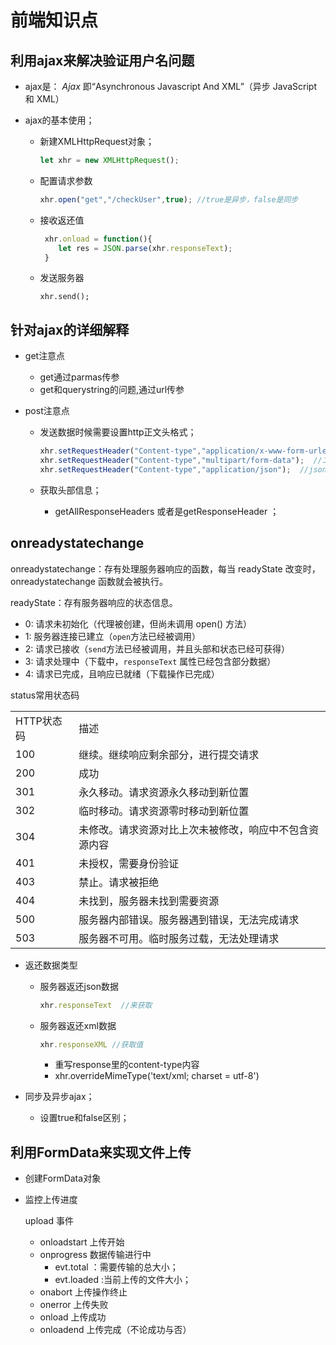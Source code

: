 # 前端知识点
## 利用ajax来解决验证用户名问题

- ajax是：	*Ajax* 即“Asynchronous Javascript And XML”（异步 JavaScript 和 XML）

- ajax的基本使用；

  - 新建XMLHttpRequest对象；

    ```js
    let xhr = new XMLHttpRequest();
    ```

  - 配置请求参数

    ```js
    xhr.open("get","/checkUser",true); //true是异步，false是同步
    ```

  - 接收返还值

    ```js
     xhr.onload = function(){
        let res = JSON.parse(xhr.responseText);
     }
    ```

  - 发送服务器

    ```
    xhr.send();
    ```

## 针对ajax的详细解释

- get注意点
  - get通过parmas传参
  - get和querystring的问题,通过url传参

- post注意点

  - 发送数据时候需要设置http正文头格式；

    ```js
    xhr.setRequestHeader("Content-type","application/x-www-form-urlencoded");  //默认编码
    xhr.setRequestHeader("Content-type","multipart/form-data");  //二进制编码
    xhr.setRequestHeader("Content-type","application/json");  //json编码
    ```

  - 获取头部信息；
    - getAllResponseHeaders  或者是getResponseHeader  ；

## onreadystatechange

onreadystatechange：存有处理服务器响应的函数，每当 readyState 改变时，onreadystatechange 函数就会被执行。

readyState：存有服务器响应的状态信息。

- 0: 请求未初始化（代理被创建，但尚未调用 open() 方法）
- 1: 服务器连接已建立（`open`方法已经被调用）
- 2: 请求已接收（`send`方法已经被调用，并且头部和状态已经可获得）
- 3: 请求处理中（下载中，`responseText` 属性已经包含部分数据）
- 4: 请求已完成，且响应已就绪（下载操作已完成）

status常用状态码

<table>
  <tr>
  <td>HTTP状态码</td>
  <td>描述</td>
  </tr> 
  <tr>
  <td>100</td>
  <td>继续。继续响应剩余部分，进行提交请求</td>
  </tr>
  <tr>
  <td>200</td>
  <td>成功</td>
  </tr>
  <tr>
  <td>301</td>
  <td>永久移动。请求资源永久移动到新位置</td>
  </tr>
  <tr>
  <td>302</td>
  <td>临时移动。请求资源零时移动到新位置</td>
  </tr>
  <tr>
  <td>304</td>
  <td>未修改。请求资源对比上次未被修改，响应中不包含资源内容</td>
  </tr>
  <tr>
  <td>401</td>
  <td>未授权，需要身份验证</td>
  </tr>
  <tr>
  <td>403</td>
  <td>禁止。请求被拒绝</td>
  </tr>
  <tr>
  <td>404</td>
  <td>未找到，服务器未找到需要资源</td>
  </tr><tr>
  <td>500</td>
  <td>服务器内部错误。服务器遇到错误，无法完成请求</td>
  </tr>
  <tr>
  <td>503</td>
  <td>服务器不可用。临时服务过载，无法处理请求</td>
  </tr>
</table>



- 返还数据类型  

  - 服务器返还json数据

    ```js
    xhr.responseText  //来获取
    ```

  - 服务器返还xml数据

    ```js
    xhr.responseXML //获取值
    ```
    
    - 重写response里的content-type内容
    - xhr.overrideMimeType('text/xml; charset = utf-8')

- 同步及异步ajax；

  - 设置true和false区别；


## 利用FormData来实现文件上传

- 创建FormData对象

- 监控上传进度

  upload 事件

  - onloadstart   上传开始
  - onprogress  数据传输进行中
    - evt.total ：需要传输的总大小；
    - evt.loaded :当前上传的文件大小；
  - onabort 上传操作终止
  - onerror  上传失败
  - onload 上传成功
  - onloadend 上传完成（不论成功与否）
